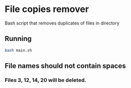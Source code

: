 # File copies remover
Bash script that removes duplicates of files in directory

## Running
```bash
bash main.sh
```

## File names should not contain spaces

### Files 3, 12, 14, 20 will be deleted.
